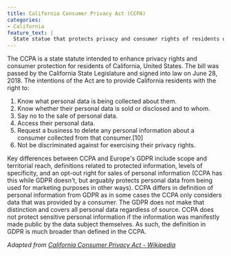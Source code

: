 ```yaml
---
title: California Consumer Privacy Act (CCPA)
categories:
- California
feature_text: |
  State statue that protects privacy and consumer rights of residents of California
---
```


The CCPA is a state statute intended to enhance privacy rights and consumer protection for residents of California, United States. The bill was passed by the California State Legislature and signed into law on June 28, 2018. The intentions of the Act are to provide California residents with the right to:

1. Know what personal data is being collected about them.
2. Know whether their personal data is sold or disclosed and to whom.
3. Say no to the sale of personal data.
4. Access their personal data.
5. Request a business to delete any personal information about a consumer collected from that consumer.[10]
6. Not be discriminated against for exercising their privacy rights.

Key differences between CCPA and Europe's GDPR include scope and territorial reach, definitions related to protected information, levels of specificity, and an opt-out right for sales of personal information (CCPA has this while GDPR doesn't, but arguably protects personal data from being used for marketing purposes in other ways). CCPA differs in definition of personal information from GDPR as in some cases the CCPA only considers data that was provided by a consumer. The GDPR does not make that distinction and covers all personal data regardless of source. CCPA does not protect sensitive personal information if the information was manifestly made public by the data subject themselves. As such, the definition in GDPR is much broader than defined in the CCPA.

_Adapted from [California Consumer Privacy Act - Wikipedia](https://en.wikipedia.org/wiki/California_Consumer_Privacy_Act)_
